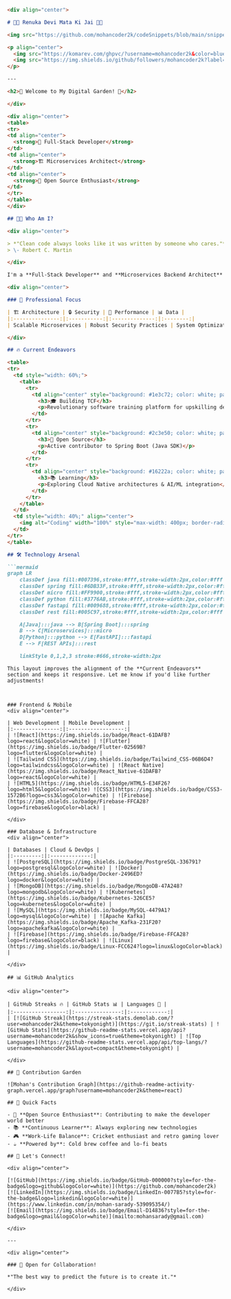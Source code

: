 ```markdown
<div align="center">

# 🙏🏻 Renuka Devi Mata Ki Jai 🙏🏻

<img src="https://github.com/mohancoder2k/codeSnippets/blob/main/snippet.jpg" alt="Hi I'm Mohan Sarady" width="100%" style="max-width: 800px; border-radius: 10px; margin: 20px 0;">

<p align="center">
  <img src="https://komarev.com/ghpvc/?username=mohancoder2k&color=blueviolet&style=flat-square&label=Profile+Views" alt="Profile Views" />
  <img src="https://img.shields.io/github/followers/mohancoder2k?label=Follow&style=social" alt="GitHub followers" />
</p>

---

<h2>💫 Welcome to My Digital Garden! 💫</h2>

</div>

<div align="center">
<table>
<tr>
<td align="center">
  <strong>🎯 Full-Stack Developer</strong>
</td>
<td align="center">
  <strong>🏗️ Microservices Architect</strong>
</td>
<td align="center">
  <strong>🌟 Open Source Enthusiast</strong>
</td>
</tr>
</table>
</div>

## 👨‍💻 Who Am I?

<div align="center">

> *"Clean code always looks like it was written by someone who cares."*  
> \- Robert C. Martin

</div>

I'm a **Full-Stack Developer** and **Microservices Backend Architect** with a passion for building scalable, efficient, and maintainable systems. I specialize in crafting robust solutions using modern technologies and best practices.

<div align="center">

### 🎯 Professional Focus

| 🏗️ Architecture | 🔒 Security | 🚀 Performance | 📊 Data |
|:---------------:|:-----------:|:--------------:|:--------:|
| Scalable Microservices | Robust Security Practices | System Optimization | Efficient Data Models |

</div>

## 🔥 Current Endeavors

<table>
<tr>
  <td style="width: 60%;">
    <table>
      <tr>
        <td align="center" style="background: #1e3c72; color: white; padding: 20px; border-radius: 10px;">
          <h3>🎓 Building TCF</h3>
          <p>Revolutionary software training platform for upskilling developers</p>
        </td>
      </tr>
      <tr>
        <td align="center" style="background: #2c3e50; color: white; padding: 20px; border-radius: 10px;">
          <h3>🌟 Open Source</h3>
          <p>Active contributor to Spring Boot (Java SDK)</p>
        </td>
      </tr>
      <tr>
        <td align="center" style="background: #16222a; color: white; padding: 20px; border-radius: 10px;">
          <h3>📚 Learning</h3>
          <p>Exploring Cloud Native architectures & AI/ML integration</p>
        </td>
      </tr>
    </table>
  </td>
  <td style="width: 40%;" align="center">
    <img alt="Coding" width="100%" style="max-width: 400px; border-radius: 10px; box-shadow: 0 4px 15px rgba(0,0,0,0.1);" src="https://user-images.githubusercontent.com/74038190/229223263-cf2e4b07-2615-4f87-9c38-e37600f8381a.gif">
  </td>
</tr>
</table>

## 🛠️ Technology Arsenal

```mermaid
graph LR
    classDef java fill:#007396,stroke:#fff,stroke-width:2px,color:#fff
    classDef spring fill:#6DB33F,stroke:#fff,stroke-width:2px,color:#fff
    classDef micro fill:#FF9900,stroke:#fff,stroke-width:2px,color:#fff
    classDef python fill:#3776AB,stroke:#fff,stroke-width:2px,color:#fff
    classDef fastapi fill:#009688,stroke:#fff,stroke-width:2px,color:#fff
    classDef rest fill:#005C97,stroke:#fff,stroke-width:2px,color:#fff

    A[Java]:::java --> B[Spring Boot]:::spring
    B --> C[Microservices]:::micro
    D[Python]:::python --> E[FastAPI]:::fastapi
    E --> F[REST APIs]:::rest

    linkStyle 0,1,2,3 stroke:#666,stroke-width:2px
```
```
This layout improves the alignment of the **Current Endeavors** section and keeps it responsive. Let me know if you'd like further adjustments!



### Frontend & Mobile
<div align="center">

| Web Development | Mobile Development |
|:---------------:|:------------------:|
| ![React](https://img.shields.io/badge/React-61DAFB?logo=react&logoColor=white) | ![Flutter](https://img.shields.io/badge/Flutter-02569B?logo=flutter&logoColor=white) |
| ![Tailwind CSS](https://img.shields.io/badge/Tailwind_CSS-06B6D4?logo=tailwindcss&logoColor=white) | ![React Native](https://img.shields.io/badge/React_Native-61DAFB?logo=react&logoColor=white) |
| ![HTML5](https://img.shields.io/badge/HTML5-E34F26?logo=html5&logoColor=white) ![CSS3](https://img.shields.io/badge/CSS3-1572B6?logo=css3&logoColor=white) | ![Firebase](https://img.shields.io/badge/Firebase-FFCA28?logo=firebase&logoColor=black) |

</div>

### Database & Infrastructure
<div align="center">

| Databases | Cloud & DevOps |
|:---------:|:-------------:|
| ![PostgreSQL](https://img.shields.io/badge/PostgreSQL-336791?logo=postgresql&logoColor=white) | ![Docker](https://img.shields.io/badge/Docker-2496ED?logo=docker&logoColor=white) |
| ![MongoDB](https://img.shields.io/badge/MongoDB-47A248?logo=mongodb&logoColor=white) | ![Kubernetes](https://img.shields.io/badge/Kubernetes-326CE5?logo=kubernetes&logoColor=white) |
| ![MySQL](https://img.shields.io/badge/MySQL-4479A1?logo=mysql&logoColor=white) | ![Apache Kafka](https://img.shields.io/badge/Apache_Kafka-231F20?logo=apachekafka&logoColor=white) |
| ![Firebase](https://img.shields.io/badge/Firebase-FFCA28?logo=firebase&logoColor=black) | ![Linux](https://img.shields.io/badge/Linux-FCC624?logo=linux&logoColor=black) |

</div>

## 📊 GitHub Analytics

<div align="center">

| GitHub Streaks 🔥 | GitHub Stats 📊 | Languages 🚀 |
|:-----------------:|:---------------:|:------------:|
| [![GitHub Streak](https://streak-stats.demolab.com/?user=mohancoder2k&theme=tokyonight)](https://git.io/streak-stats) | ![GitHub Stats](https://github-readme-stats.vercel.app/api?username=mohancoder2k&show_icons=true&theme=tokyonight) | ![Top Languages](https://github-readme-stats.vercel.app/api/top-langs/?username=mohancoder2k&layout=compact&theme=tokyonight) |

</div>

## 🌱 Contribution Garden

![Mohan's Contribution Graph](https://github-readme-activity-graph.vercel.app/graph?username=mohancoder2k&theme=react)

## 🎯 Quick Facts

- 🌟 **Open Source Enthusiast**: Contributing to make the developer world better
- 📚 **Continuous Learner**: Always exploring new technologies
- 🎮 **Work-Life Balance**: Cricket enthusiast and retro gaming lover
- ☕ **Powered by**: Cold brew coffee and lo-fi beats

## 🤝 Let's Connect!

<div align="center">

[![GitHub](https://img.shields.io/badge/GitHub-000000?style=for-the-badge&logo=github&logoColor=white)](https://github.com/mohancoder2k)
[![LinkedIn](https://img.shields.io/badge/LinkedIn-0077B5?style=for-the-badge&logo=linkedin&logoColor=white)](https://www.linkedin.com/in/mohan-sarady-539095354/)
[![Email](https://img.shields.io/badge/Email-D14836?style=for-the-badge&logo=gmail&logoColor=white)](mailto:mohansarady@gmail.com)

</div>

---

<div align="center">

### 📩 Open for Collaboration!

*"The best way to predict the future is to create it."*

</div>
